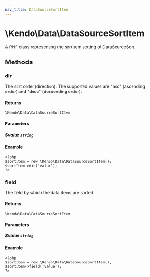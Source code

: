 ```yaml
---
nav_title: DataSourceSortItem
---
```


# \Kendo\Data\DataSourceSortItem

A PHP class representing the sortItem setting of DataSourceSort.


## Methods

### dir
The sort order (direction). The supported values are "asc" (ascending order) and "desc" (descending order).

#### Returns
`\Kendo\Data\DataSourceSortItem`

#### Parameters

##### $value `string`



#### Example 
    <?php
    $sortItem = new \Kendo\Data\DataSourceSortItem();
    $sortItem->dir('value');
    ?>

### field
The field by which the data items are sorted.

#### Returns
`\Kendo\Data\DataSourceSortItem`

#### Parameters

##### $value `string`



#### Example 
    <?php
    $sortItem = new \Kendo\Data\DataSourceSortItem();
    $sortItem->field('value');
    ?>

